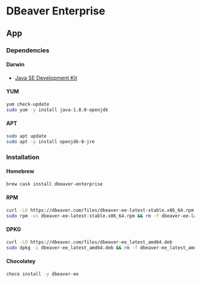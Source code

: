 # DBeaver Enterprise

## App

### Dependencies

#### Darwin

- [Java SE Development Kit](https://www.oracle.com/technetwork/java/javase/downloads)

#### YUM

```sh
yum check-update
sudo yum -y install java-1.8.0-openjdk
```

#### APT

```sh
sudo apt update
sudo apt -y install openjdk-8-jre
```

### Installation

#### Homebrew

```sh
brew cask install dbeaver-enterprise
```

#### RPM

```sh
curl -LO https://dbeaver.com/files/dbeaver-ee-latest-stable.x86_64.rpm
sudo rpm -vi dbeaver-ee-latest-stable.x86_64.rpm && rm -f dbeaver-ee-latest-stable.x86_64.rpm
```

#### DPKG

```sh
curl -LO https://dbeaver.com/files/dbeaver-ee_latest_amd64.deb
sudo dpkg -i dbeaver-ee_latest_amd64.deb && rm -f dbeaver-ee_latest_amd64.deb
```

#### Chocolatey

```sh
choco install -y dbeaver-ee
```
